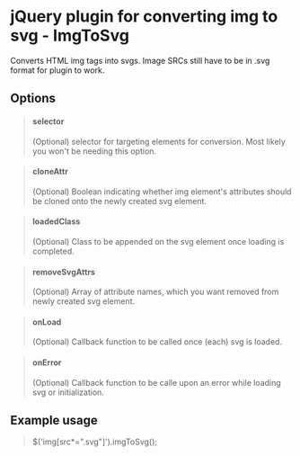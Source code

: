# jQuery plugin for converting img to svg - ImgToSvg
Converts HTML img tags into svgs. Image SRCs still have to be in .svg format for plugin to work.

## Options
> #### selector
> (Optional) selector for targeting elements for conversion. Most likely you won't be needing this option.

> #### cloneAttr
> (Optional) Boolean indicating whether img element's attributes should be cloned onto the newly created svg element.

> #### loadedClass
> (Optional) Class to be appended on the svg element once loading is completed.

> #### removeSvgAttrs
> (Optional) Array of attribute names, which you want removed from newly created svg element.

> #### onLoad
> (Optional) Callback function to be called once (each) svg is loaded.

> #### onError
> (Optional) Callback function to be calle upon an error while loading svg or initialization.

## Example usage
><script src="/assets/js/svgs/imgtosvg.js"></script>

>$('img[src*=".svg"]').imgToSvg();
